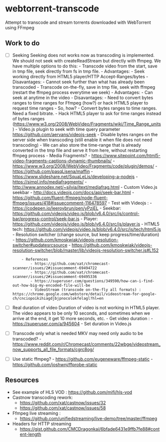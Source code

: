 # webtorrent-transcode
Attempt to transcode and stream torrents downloaded with WebTorrent using FFmpeg

## Work to do

- [ ] Seeking
      Seeking does not works now as transcoding is implemented.
      We should not seek with createReadStream but directly with ffmpeg.
      We have multiple options to do this:
      - Transcode video from the start, save in tmp file, seek directly from fs in tmp file.
          - Advantages:
              - Seek working directly from HTML5 player/HTTP Accept-Ranges/bytes
          - Disavantages:
              - Cannot seek further than what has already been transcoded
      - Transcode on-the-fly, save in tmp file, seek with ffmpeg (restart the ffmpeg process everytime we seek)
          - Advantages:
              - Can seek at anytime in the video
          - Disavantages:
              - Need to convert bytes ranges to time ranges for Ffmpeg (how?) or hack HTML5 player to request time ranges
          - So, how?
              - Convert bytes ranges to time ranges. Need a fixed bitrate.
              - Hack HTML5 player to ask for time ranges instead of bytes ranges (https://www.w3.org/2008/WebVideo/Fragments/wiki/Time_Range_units)
                  - Video.js plugin to seek with time query parameter https://github.com/aervans/videojs-seek
                  - Disable bytes ranges on the server side when transcoding (still enable it when file does not need transcoding)
              - We can also store the time-range that is already converted in the tmp file and serve it from here, without restarting ffmpeg process
              - Media Fragments?
                  - https://www.sitepoint.com/html5-video-fragments-captions-dynamic-thumbnails/
                  - https://www.w3.org/2008/WebVideo/Fragments/code/plugin/demos/
                  - https://github.com/pasqLisena/maffin
                  - https://www.slideshare.net/SquaLeLis/developing-a-nodejs
                  - https://simpl.info/mediafragments/
                  - http://www.annodex.net/~silvia/itext/mediafrag.html
              - Custom Video.js seekbar
                  - http://docs.videojs.com/docs/api/seek-bar.html
                  - https://github.com/fluent-ffmpeg/node-fluent-ffmpeg/issues/418#issuecomment-116478597
              - Test with Videojs :
                  - https://codepen.io/leeroybrun/pen/yPzjEL
                  - Seekbar: https://github.com/videojs/video.js/blob/v6.4.0/src/js/control-bar/progress-control/seek-bar.js
                  - Player: https://github.com/videojs/video.js/blob/v6.4.0/src/js/player.js
                  - HTML5 tech: https://github.com/videojs/video.js/blob/v6.4.0/src/js/tech/html5.js
              - Resolution switcher (change source, but keep progress/time/duration)
                  - https://github.com/kmoskwiak/videojs-resolution-switcher#updatesrcsource
                  - https://github.com/kmoskwiak/videojs-resolution-switcher/blob/master/lib/videojs-resolution-switcher.js#L152

          - References
              - https://github.com/xat/chromecast-scanner/issues/2#issuecomment-69494722
              - https://github.com/xat/chromecast-scanner/issues/2#issuecomment-69495336
              - https://superuser.com/questions/349590/how-can-i-find-out-how-big-my-encoded-file-will-be
              - VideoStream (transcode on-the-fly all formats) : https://chrome.google.com/webstore/detail/videostream-for-google-ch/cnciopoikihiagdjbjpnocolokfelagl?hl=en

- [ ] Real duration of video
      Duration of video is not working in HTML5 player. 
      The video appears to be only 10 seconds, and sometimes when we arrive at the end, it get 10 more seconds, etc.
      - Get video duration :
          - https://superuser.com/a/945604
      - Set duration in Video.js
- [ ] Transcode only what is needed
      MKV may need only audio to be transcoded?
      - https://www.reddit.com/r/Chromecast/comments/22wbge/videostream_now_supports_all_file_formats/cgrc8og/
- [ ] Use static ffmpeg?
      - https://github.com/eugeneware/ffmpeg-static
      - https://github.com/joshwnj/ffprobe-static

## Resources

- See example of HLS VOD : https://github.com/mifi/hls-vod
- Castnow transcoding rework: 
    - https://github.com/xat/castnow/issues/32
    - https://github.com/xat/castnow/issues/58
- Ffmpeg live streaming :
    - https://github.com/unifiedstreaming/live-demo/tree/master/ffmpeg
- Headers for HTTP streaming
    - https://gist.github.com/CMCDragonkai/6bfade6431e9ffb7fe88#content-length